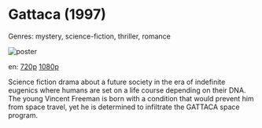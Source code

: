# Gattaca (1997)

Genres: mystery, science-fiction, thriller, romance

![poster](http://image.tmdb.org/t/p/w500/5zP8v4FeUvwYomCQIwbS3tGAJ4Z.jpg)

en:
  [720p](magnet:?xt=urn:btih:92FD36696EAD25BA8C359397113743345BF94EE7&tr=udp://glotorrents.pw:6969/announce&tr=udp://tracker.opentrackr.org:1337/announce&tr=udp://torrent.gresille.org:80/announce&tr=udp://tracker.openbittorrent.com:80&tr=udp://tracker.coppersurfer.tk:6969&tr=udp://tracker.leechers-paradise.org:6969&tr=udp://p4p.arenabg.ch:1337&tr=udp://tracker.internetwarriors.net:1337)
  [1080p](magnet:?xt=urn:btih:3B33BC5DC0EB29150A55D4EAAB0E6EE7B201EFEA&tr=udp://glotorrents.pw:6969/announce&tr=udp://tracker.opentrackr.org:1337/announce&tr=udp://torrent.gresille.org:80/announce&tr=udp://tracker.openbittorrent.com:80&tr=udp://tracker.coppersurfer.tk:6969&tr=udp://tracker.leechers-paradise.org:6969&tr=udp://p4p.arenabg.ch:1337&tr=udp://tracker.internetwarriors.net:1337)
  


Science fiction drama about a future society in the era of indefinite eugenics where humans are set on a life course depending on their DNA. The young Vincent Freeman is born with a condition that would prevent him from space travel, yet he is determined to infiltrate the GATTACA space program.